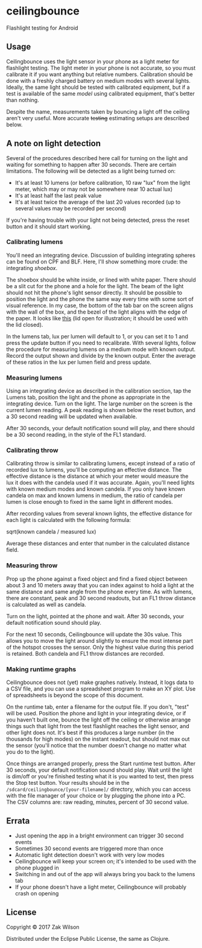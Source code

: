 # ceilingbounce

Flashlight testing for Android

## Usage

Ceilingbounce uses the light sensor in your phone as a light meter for flashlight testing. The light meter in your phone is not accurate, so you must calibrate it if you want anything but relative numbers. Calibration should be done with a freshly charged battery on medium modes with several lights. Ideally, the same light should be tested with calibrated equipment, but if a test is available of the same *model* using calibrated equipment, that's better than nothing.

Despite the name, measurements taken by bouncing a light off the ceiling aren't very useful. More accurate ~~testing~~ estimating setups are described below.

## A note on light detection

Several of the procedures described here call for turning on the light and waiting for something to happen after 30 seconds. There are certain limitations. The following will be detected as a light being turned on:

* It's at least 10 lumens (or before calibration, 10 raw "lux" from the light meter, which may or may not be somewhere near 10 actual lux)
* It's at least half the last peak value
* It's at least twice the average of the last 20 values recorded (up to several values may be recorded per second)

If you're having trouble with your light not being detected, press the reset button and it should start working.

### Calibrating lumens

You'll need an integrating device. Discussion of building integrating spheres can be found on CPF and BLF. Here, I'll show something more crude: the integrating *shoebox*.

The shoebox should be white inside, or lined with white paper. There should be a slit cut for the phone and a hole for the light. The beam of the light should not hit the phone's light sensor directly. It should be possible to position the light and the phone the same way every time with some sort of visual reference. In my case, the bottom of the tab bar on the screen aligns with the wall of the box, and the bezel of the light aligns with the edge of the paper. It looks like [this](http://i.imgur.com/cjoP3D3.jpg) (lid open for illustration; it should be used with the lid closed).

In the lumens tab, lux per lumen will default to 1, or you can set it to 1 and press the update button if you need to recalibrate. With several lights, follow the procedure for measuring lumens on a medium mode with known output. Record the output shown and divide by the known output. Enter the average of these ratios in the lux per lumen field and press update.

### Measuring lumens

Using an integrating device as described in the calibration section, tap the Lumens tab, position the light and the phone as appropriate in the integrating device. Turn on the light. The large number on the screen is the current lumen reading. A peak reading is shown below the reset button, and a 30 second reading will be updated when available.

After 30 seconds, your default notification sound will play, and there should be a 30 second reading, in the style of the FL1 standard.

### Calibrating throw

Calibrating throw is similar to calibrating lumens, except instead of a ratio of recorded lux to lumens, you'll be computing an effective distance. The effective distance is the distance at which your meter would measure the lux it does with the candela used if it was accurate. Again, you'll need lights with known medium modes and known candela. If you only have known candela on max and known lumens in medium, the ratio of candela per lumen is close enough to fixed in the same light in different modes.

After recording values from several known lights, the effective distance for each light is calculated with the following formula:

sqrt(known candela / measured lux)

Average these distances and enter that number in the calculated distance field.

### Measuring throw

Prop up the phone against a fixed object and find a fixed object between about 3 and 10 meters away that you can index against to hold a light at the same distance and same angle from the phone every time. As with lumens, there are constant, peak and 30 second readouts, but an FL1 throw distance is calculated as well as candela.

Turn on the light, pointed at the phone and wait. After 30 seconds, your default notification sound should play.

For the next 10 seconds, Ceilingbounce will update the 30s value. This allows you to move the light around slightly to ensure the most intense part of the hotspot crosses the sensor. Only the highest value during this period is retained. Both candela and FL1 throw distances are recorded.

### Making runtime graphs

Ceilingbounce does not (yet) make graphes natively. Instead, it logs data to a CSV file, and you can use a spreadsheet program to make an XY plot. Use of spreadsheets is beyond the scope of this document.

On the runtime tab, enter a filename for the output file. If you don't, "test" will be used. Position the phone and light in your integrating device, or if you haven't built one, bounce the light off the ceiling or otherwise arrange things such that light from the test flashlight reaches the light sensor, and other light does not. It's best if this produces a large number (in the thousands for high modes) on the instant readout, but should not max out the sensor (you'll notice that the number doesn't change no matter what you do to the light).

Once things are arranged properly, press the Start runtime test button. After 30 seconds, your default notification sound should play. Wait until the light is dim/off or you're finished testing what it is you wanted to test, then press the Stop test button. Your results should be in the `/sdcard/ceilingbounce/[your-filename]/` directory, which you can access with the file manager of your choice or by plugging the phone into a PC. The CSV columns are: raw reading, minutes, percent of 30 second value.

## Errata

* Just opening the app in a bright environment can trigger 30 second events
* Sometimes 30 second events are triggered more than once
* Automatic light detection doesn't work with very low modes
* Ceilingbounce will keep your screen on; it's intended to be used with the phone plugged in
* Switching in and out of the app will always bring you back to the lumens tab
* If your phone doesn't have a light meter, Ceilingbounce will probably crash on opening

## License

Copyright © 2017 Zak Wilson

Distributed under the Eclipse Public License, the same as Clojure.
